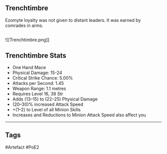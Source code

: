 ## Trenchtimbre
Ezomyte loyalty was not given to distant leaders.
It was earned by comrades in arms.
##
![[Trenchtimbre.png]]
## Trenchtimbre Stats
- One Hand Mace
- Physical Damage: 15-24
- Critical Strike Chance: 5.00%
- Attacks per Second: 1.45
- Weapon Range: 1.1 metres
- Requires Level 16, 38 Str
- Adds (13–15) to (22–25) Physical Damage
- (20–30)% increased Attack Speed
- +(1–2) to Level of all Minion Skills
- Increases and Reductions to Minion Attack Speed also affect you


---
## Tags
#Artefact
#PoE2